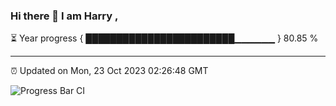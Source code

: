 ### Hi there 👋 I am Harry , 

⏳ Year progress { ████████████████████████▁▁▁▁▁▁ } 80.85 %

---

⏰ Updated on Mon, 23 Oct 2023 02:26:48 GMT

![Progress Bar CI](https://github.com/duykhang68/duykhang68/workflows/Progress%20Bar%20CI/badge.svg)
